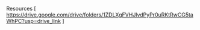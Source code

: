 Resources [ https://drive.google.com/drive/folders/1ZDLXgFVHJlvdPyPr0uRKtRwCG5taWhPC?usp=drive_link ]